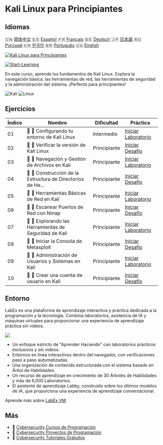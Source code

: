 # Kali Linux para Principiantes

## Idiomas

🇨🇳 [简体中文](README_zh.md) 🇪🇸 [Español](README_es.md) 🇫🇷 [Français](README_fr.md) 🇩🇪 [Deutsch](README_de.md) 🇯🇵 [日本語](README_ja.md) 🇷🇺 [Русский](README_ru.md) 🇰🇷 [한국어](README_ko.md) 🇧🇷 [Português](README_pt.md) 🇺🇸 [English](README.md) 

[![Kali Linux para Principiantes](https://cover-creator.labex.io/kali-linux-for-beginners.png?lang=es)](https://labex.io/es/courses/kali-linux-for-beginners)

[![Start-Learning](https://img.shields.io/badge/Start-Learning-whitesmoke?style=for-the-badge)](https://labex.io/es/courses/kali-linux-for-beginners)

En este curso, aprende los fundamentos de Kali Linux. Explora la navegación básica, las herramientas de red, las herramientas de seguridad y la administración del sistema. ¡Perfecto para principiantes!

![Kali](https://img.shields.io/badge/Kali-whitesmoke?style=for-the-badge&logo=kali)
![Linux](https://img.shields.io/badge/Linux-whitesmoke?style=for-the-badge&logo=linux)


## Ejercicios

|   Índice | Nombre                                                      | Dificultad   | Práctica                                                                                                                           |
|----------|-------------------------------------------------------------|--------------|------------------------------------------------------------------------------------------------------------------------------------|
|       01 | 📖 🔵 Configurando tu entorno de Kali Linux                 | Intermedio   | <a target='_blank' href='https://labex.io/es/tutorials/kali-setting-up-your-kali-linux-environment-552195'>Iniciar Laboratorio</a> |
|       02 | 🎯 🔵 Verificar la versión de Kali Linux                    | Principiante | <a target='_blank' href='https://labex.io/es/tutorials/kali-verify-kali-linux-version-552268'>Iniciar Desafío</a>                  |
|       03 | 📖 🔵 Navegación y Gestión de Archivos en Kali              | Principiante | <a target='_blank' href='https://labex.io/es/tutorials/kali-navigating-and-managing-files-in-kali-552194'>Iniciar Laboratorio</a>  |
|       04 | 🎯 🔵 Construcción de la Estructura de Directorios de He... | Principiante | <a target='_blank' href='https://labex.io/es/tutorials/kali-build-tool-directory-structure-552274'>Iniciar Desafío</a>             |
|       05 | 📖 🔵 Herramientas Básicas de Red en Kali                   | Principiante | <a target='_blank' href='https://labex.io/es/tutorials/kali-basic-networking-tools-in-kali-552191'>Iniciar Laboratorio</a>         |
|       06 | 🎯 🔵 Escanear Puertos de Red con Nmap                      | Principiante | <a target='_blank' href='https://labex.io/es/tutorials/kali-scan-network-ports-with-nmap-552280'>Iniciar Desafío</a>               |
|       07 | 📖 🔵 Explorando las Herramientas de Seguridad de Kali      | Principiante | <a target='_blank' href='https://labex.io/es/tutorials/kali-exploring-kali-s-security-tools-552192'>Iniciar Laboratorio</a>        |
|       08 | 🎯 🔵 Iniciar la Consola de Metasploit                      | Principiante | <a target='_blank' href='https://labex.io/es/tutorials/kali-start-metasploit-console-552287'>Iniciar Desafío</a>                   |
|       09 | 📖 🔵 Administración de Usuarios y Sistemas en Kali         | Principiante | <a target='_blank' href='https://labex.io/es/tutorials/kali-managing-users-and-system-in-kali-552193'>Iniciar Laboratorio</a>      |
|       10 | 🎯 🔵 Crear una cuenta de usuario en Kali                   | Principiante | <a target='_blank' href='https://labex.io/es/tutorials/kali-create-user-account-in-kali-552291'>Iniciar Desafío</a>                |

## Entorno

LabEx es una plataforma de aprendizaje interactiva y práctica dedicada a la programación y la tecnología. Combina laboratorios, asistencia de IA y máquinas virtuales para proporcionar una experiencia de aprendizaje práctica sin videos.

![](https://tutorial-screenshot.getvm.io/images/vm-1725247253.png)

- Un enfoque estricto de "Aprender Haciendo" con laboratorios prácticos exclusivos y sin videos.
- Entornos en línea interactivos dentro del navegador, con verificaciones paso a paso automatizadas.
- Una organización de contenido estructurada con el sistema basado en Árbol de Habilidades.
- Un recurso de aprendizaje en crecimiento de 30 Árboles de Habilidades y más de 6,000 Laboratorios.
- El asistente de aprendizaje Labby, construido sobre los últimos modelos de IA, que proporciona una experiencia de aprendizaje conversacional.

Aprende más sobre [LabEx VM](https://support.labex.io/using-labex/virtual-machine).

## Más

- 🔗 [Cybersecurity Cursos de Programación](https://github.com/labex-labs/awesome-programming-courses)
- 🔗 [Cybersecurity Proyectos de Programación](https://github.com/labex-labs/awesome-programming-projects)
- 🔗 [Cybersecurity Tutoriales Gratuitos](https://github.com/labex-labs/cybersecurity-free-tutorials)

